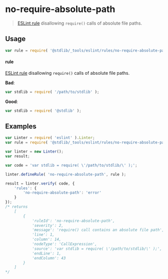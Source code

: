 # no-require-absolute-path

> [ESLint rule][eslint-rules] disallowing `require()` calls of absolute file paths.

<section class="intro">

</section>

<!-- /.intro -->

<section class="usage">

## Usage

```javascript
var rule = require( '@stdlib/_tools/eslint/rules/no-require-absolute-path' );
```

#### rule

[ESLint rule][eslint-rules] disallowing `require()` calls of absolute file paths.

**Bad**:

<!-- run-disable -->

<!-- eslint-disable stdlib/no-require-absolute-path -->

```javascript
var stdlib = require( '/path/to/stdlib' );
```

**Good**:

``` javascript 
var stdlib = require( '@stdlib' );
```

</section>

<!-- /.usage -->

<section class="examples">

## Examples

<!-- eslint no-undef: "error" -->

```javascript
var Linter = require( 'eslint' ).Linter;
var rule = require( '@stdlib/_tools/eslint/rules/no-require-absolute-path' );

var linter = new Linter();
var result;

var code = 'var stdlib = require( \'/path/to/stdlib/\' );';

linter.defineRule( 'no-require-absolute-path', rule );

result = linter.verify( code, {
    'rules': {
        'no-require-absolute-path': 'error'
    }
});
/* returns
    [
        {
            'ruleId': 'no-require-absolute-path',
            'severity': 2,
            'message': 'require() call contains an absolute file path',
            'line': 1,
            'column': 14,
            'nodeType': 'CallExpression',
            'source': 'var stdlib = require( \'/path/to/stdlib/\' );',
            'endLine': 1,
            'endColumn': 43
        }
    ]
*/
```

</section>

<!-- /.examples -->

<section class="links">

[eslint-rules]: https://eslint.org/docs/developer-guide/working-with-rules

</section>

<!-- /.links -->
